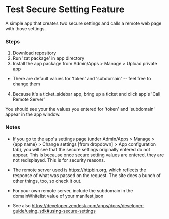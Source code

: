 # Test Secure Setting Feature

A simple app that creates two secure settings and calls a remote web page with those settings.

### Steps

1. Download repository
2. Run 'zat package' in app directory
3. Install the app package from Admin/Apps > Manage > Upload private app
 * There are default values for 'token' and 'subdomain' -- feel free to change them
4. Because it's a ticket_sidebar app, bring up a ticket and click app's 'Call Remote Server' 

You should see your the values you entered for 'token' and 'subdomain' appear in the app window.

### Notes

* If you go to the app's settings page (under Admin/Apps > Manage > {app name} > Change settings [from dropdown] > App configuration tab), you will see that the secure settings originally entered do not appear.
  This is because once secure setting values are entered, they are not redisplayed. This is for security reasons.

* The remote server used is https://httpbin.org, which reflects the response of what was passed on the request. The site does a bunch of other things, too, so check it out.

* For your own remote server, include the subdomain in the domainWhitelist value of your manifest.json

* See also https://developer.zendesk.com/apps/docs/developer-guide/using_sdk#using-secure-settings
